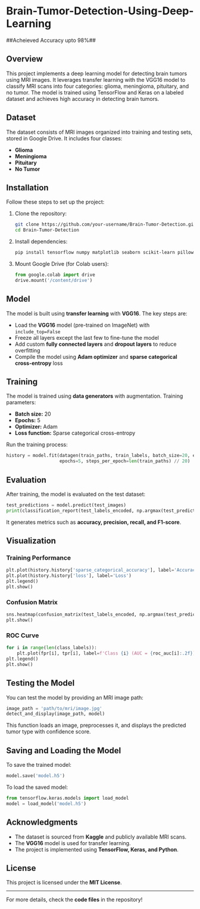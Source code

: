 # Brain-Tumor-Detection-Using-Deep-Learning

##Acheieved Accuracy upto 98%##

## Overview
This project implements a deep learning model for detecting brain tumors using MRI images. It leverages transfer learning with the VGG16 model to classify MRI scans into four categories: glioma, meningioma, pituitary, and no tumor. The model is trained using TensorFlow and Keras on a labeled dataset and achieves high accuracy in detecting brain tumors.

## Dataset
The dataset consists of MRI images organized into training and testing sets, stored in Google Drive. It includes four classes:
- **Glioma**
- **Meningioma**
- **Pituitary**
- **No Tumor**

## Installation
Follow these steps to set up the project:

1. Clone the repository:
   ```bash
   git clone https://github.com/your-username/Brain-Tumor-Detection.git
   cd Brain-Tumor-Detection
   ```
2. Install dependencies:
   ```bash
   pip install tensorflow numpy matplotlib seaborn scikit-learn pillow
   ```
3. Mount Google Drive (for Colab users):
   ```python
   from google.colab import drive
   drive.mount('/content/drive')
   ```

## Model
The model is built using **transfer learning** with **VGG16**. The key steps are:
- Load the **VGG16** model (pre-trained on ImageNet) with `include_top=False`
- Freeze all layers except the last few to fine-tune the model
- Add custom **fully connected layers** and **dropout layers** to reduce overfitting
- Compile the model using **Adam optimizer** and **sparse categorical cross-entropy** loss

## Training
The model is trained using **data generators** with augmentation. Training parameters:
- **Batch size:** 20
- **Epochs:** 5
- **Optimizer:** Adam
- **Loss function:** Sparse categorical cross-entropy

Run the training process:
```python
history = model.fit(datagen(train_paths, train_labels, batch_size=20, epochs=5),
                    epochs=5, steps_per_epoch=len(train_paths) // 20)
```

## Evaluation
After training, the model is evaluated on the test dataset:
```python
test_predictions = model.predict(test_images)
print(classification_report(test_labels_encoded, np.argmax(test_predictions, axis=1)))
```
It generates metrics such as **accuracy, precision, recall, and F1-score**.

## Visualization
### Training Performance
```python
plt.plot(history.history['sparse_categorical_accuracy'], label='Accuracy')
plt.plot(history.history['loss'], label='Loss')
plt.legend()
plt.show()
```

### Confusion Matrix
```python
sns.heatmap(confusion_matrix(test_labels_encoded, np.argmax(test_predictions, axis=1)), annot=True, cmap="Blues")
plt.show()
```

### ROC Curve
```python
for i in range(len(class_labels)):
    plt.plot(fpr[i], tpr[i], label=f'Class {i} (AUC = {roc_auc[i]:.2f})')
plt.legend()
plt.show()
```

## Testing the Model
You can test the model by providing an MRI image path:
```python
image_path = 'path/to/mri/image.jpg'
detect_and_display(image_path, model)
```
This function loads an image, preprocesses it, and displays the predicted tumor type with confidence score.

## Saving and Loading the Model
To save the trained model:
```python
model.save('model.h5')
```
To load the saved model:
```python
from tensorflow.keras.models import load_model
model = load_model('model.h5')
```

## Acknowledgments
- The dataset is sourced from **Kaggle** and publicly available MRI scans.
- The **VGG16** model is used for transfer learning.
- The project is implemented using **TensorFlow, Keras, and Python**.
  

## License
This project is licensed under the **MIT License**.

---
For more details, check the **code files** in the repository!



